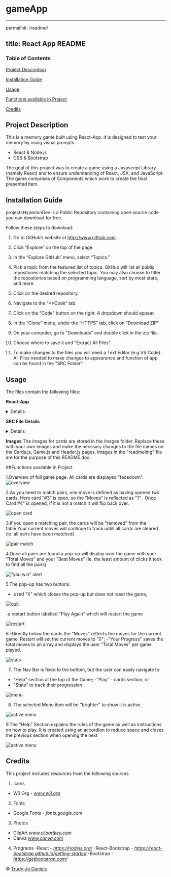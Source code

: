 # gameApp
---
permalink: /readme/

title: React App README
---
### Table of Contents
 [Project Description](https://github.com/trudyjograce/gameApp/tree/master#project-description)
 
 [Installation Guide](https://github.com/trudyjograce/gameApp/tree/master#installation-guide)
 
 [Usage](https://github.com/trudyjograce/gameApp/tree/master#usage)

 [Functions available in Project](https://github.com/trudyjograce/gameApp/tree/master#usage)
 
 [Credits](https://github.com/trudyjograce/gameApp/tree/master#credits)



## Project Description
 This is a memory game built using React-App. It is designed to test your memory by  using visual prompts. 
* React & Node.js
* CSS & Bootstrap

The goal of this project was to create a game using a Javascript Library (namely React) and to ensure understanding of React, JSX, and JavaScript. The game comprises of Components which work to create the final presented item.

## Installation Guide
projectsHyperionDev is a Public Repository containing open source code you can download for free. 

Follow these steps to download:

1. Go to GitHub’s website at http://www.github.com.

2. Click “Explore” on the top of the page.

3. In the “Explore GitHub” menu, select “Topics.”

4. Pick a topic from the featured list of topics. GitHub will list all public repositories matching the selected topic. You may also choose to filter the repositories based on programming language, sort by most stars, and more.

5. Click on the desired repository. 

6. Navigate to the “<>Code” tab.

7. Click on the “Code” button on the right. A dropdown should appear.

8. In the “Clone” menu, under the “HTTPS” tab, click on “Download ZIP”

9. On your computer, go to "Downloads" and double click in the zip file.

10. Choose where to save it and "Extract All Files" 

11. To make changes to the files you will need a Text Editor (e.g VS Code). All Files needed to make changes to appearance and function of app can be found in the "SRC Folder"

## Usage

The files contain the following files:

**React-App** 
<details>
 <ul>
  <li>game-app</li>
<ul>
  <li>public</li>
  <li>src*</li>
  <li>package.json</li>
  <li>package-lock.json</li>
  <li>README.md</li>
</ul>
 </ul>
</details>

**SRC File Details**
<details>
 <ul>
  <li>Components</li>
<ul>
  <li>Cards.js</li>
  <li>EndGame.js</li>
  <li>Game.js</li>
  <li>Header.js</li>
  <li>Rules.js</li>
</ul>
  <li>Custom CSS</li>
  <li>Images</li>
  <li>Fonts</li>
 </ul>
</details>

**Images**
The images for cards are stored in the images folder. Replace these with your own images and make the necssary changes to the file names on the Cards.js, Game.js and Header.js pages. Images in the "readmeImg" file are for the purpose of this README doc.

##Functions available in Project

1.Overview of full game page. All cards are displayed "facedown".
 ![overview](https://github.com/trudyjograce/gameApp/blob/master/readmeImg/1-overview.JPG)


2.As you need to match pairs, one move is defined as having opened two cards. Here card "#3" is open, so the "Moves" is reflected as "1" . Once Card #4" is opened, if it is not a match it will flip back over.

![open card](https://github.com/trudyjograce/gameApp/blob/master/readmeImg/2-openCard.JPG)

3.If you open a matching pair, the cards will be "removed" from the table.Your current moves will continue to track untill all cards are cleared (ie. all pairs have been matched)

![pair match](https://github.com/trudyjograce/gameApp/blob/master/readmeImg/3-pairedMatch.jpg)

4.Once all pairs are found a pop-up will display over the game with your "Total Moves" and your "Best Moves" (ie. the least amount of clicks it took to find all the pairs).

!["you win" alert](https://github.com/trudyjograce/gameApp/blob/master/readmeImg/4-popUp.JPG)

5.The pop-up has two buttons: 
- a red "X" which closes the pop-up but does not reset the game,

![quit](https://github.com/trudyjograce/gameApp/blob/master/readmeImg/5-restartQuit.jpg )

-a restart button labelled "Play Again" which will restart the game   

![restart](https://github.com/trudyjograce/gameApp/blob/master/readmeImg/6-quitRestart.JPG )

6.-Directly below the cards the "Moves" reflects the moves for the current game. Restart will set the current moves to "0";
-"Your Progress" saves the total moves to an array and displays the user "Total Moves" per game played.

![stats](https://github.com/trudyjograce/gameApp/blob/master/readmeImg/7-gameStats.JPG)

7. The Nav Bar is fixed to the bottom, but the user can easily navigate to: 
- "Help" section at the top of the Game;
-"Play" - cards section, or
- "Stats" to track their progression 

![menu](https://github.com/trudyjograce/gameApp/blob/master/readmeImg/8-menu.JPG)

8. The selected Menu item will be "brighter" to show it is active

![active menu](https://github.com/trudyjograce/gameApp/blob/master/readmeImg/9-activeMenu.jpg)

9.The "Help" Section explains the rules of the game as well as instructions on how to play. It is created using an accordion to reduce space and closes the previous section when opening the next 

![active menu](https://github.com/trudyjograce/gameApp/blob/master/readmeImg/10-help.JPG)


## Credits
This project includes resources from the following sources

1. Icons
  - W3.Org - *www.w3.org*
2. Fonts 
  - Google Fonts - *fonts.google.com*
3. Photos
  - ClipArt *www.clipartkey.com*
  - Canva *www.canva.com*

4. Programs
  -React - *https://nodejs.org/*
  -React-Bootstrap - *https://react-bootstrap.github.io/getting-started*
  -Bootstrap - *https://getbootstrap.com/*
  
© [Trudy-Jo Daniels ](https://github.com/trudyjograce)
